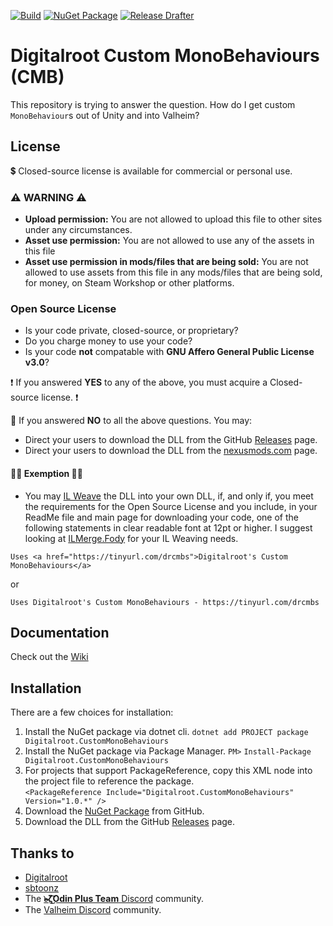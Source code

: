 ﻿[![Build](https://github.com/Digitalroot-Valheim/Digitalroot.CustomMonoBehaviours/actions/workflows/builder.yml/badge.svg)](https://github.com/Digitalroot-Valheim/Digitalroot.CustomMonoBehaviours/actions/workflows/builder.yml)
[![NuGet Package](https://github.com/Digitalroot-Valheim/Digitalroot.CustomMonoBehaviours/actions/workflows/publish.yml/badge.svg)](https://github.com/Digitalroot-Valheim/Digitalroot.CustomMonoBehaviours/actions/workflows/publish.yml)
[![Release Drafter](https://github.com/Digitalroot-Valheim/Digitalroot.CustomMonoBehaviours/actions/workflows/drafter.yml/badge.svg)](https://github.com/Digitalroot-Valheim/Digitalroot.CustomMonoBehaviours/actions/workflows/drafter.yml)

# Digitalroot Custom MonoBehaviours (CMB)

This repository is trying to answer the question. How do I get custom `MonoBehaviour`s out of Unity and into Valheim? 

## License
:heavy_dollar_sign: Closed-source license is available for commercial or personal use.

### :warning: WARNING :warning:
- **Upload permission:** You are not allowed to upload this file to other sites under any circumstances.  
- **Asset use permission:** You are not allowed to use any of the assets in this file  
- **Asset use permission in mods/files that are being sold:** You are not allowed to use assets from this file in any mods/files that are being sold, for money, on Steam Workshop or other platforms.  

### Open Source License
- Is your code private, closed-source, or proprietary?
- Do you charge money to use your code?
- Is your code **not** compatable with **GNU Affero General Public License v3.0**?

:exclamation: If you answered **YES** to any of the above, you must acquire a Closed-source license. :exclamation:

:page_with_curl: If you answered **NO** to all the above questions. You may:
- Direct your users to download the DLL from the GitHub [Releases](https://github.com/Digitalroot-Valheim/Digitalroot.CustomMonoBehaviours/releases) page.
- Direct your users to download the DLL from the [nexusmods.com](https://www.nexusmods.com/valheim/mods/1401) page.

#### :man_judge: Exemption :woman_judge:
- You may [IL Weave](https://michielsioen.be/2017-10-21-il-weaving/) the DLL into your own DLL, if, and only if, you meet the requirements for the Open Source License and you include, in your ReadMe file and main page for downloading your code, one of the following statements in clear readable font at 12pt or higher. I suggest looking at [ILMerge.Fody](https://github.com/tom-englert/ILMerge.Fody) for your IL Weaving needs.

```
Uses <a href="https://tinyurl.com/drcmbs">Digitalroot's Custom MonoBehaviours</a> 
```
or 
```
Uses Digitalroot's Custom MonoBehaviours - https://tinyurl.com/drcmbs
```

## Documentation
Check out the [Wiki](https://github.com/Digitalroot-Valheim/Digitalroot.CustomMonoBehaviours/wiki)

## Installation
There are a few choices for installation:
1. Install the NuGet package via dotnet cli. `dotnet add PROJECT package Digitalroot.CustomMonoBehaviours`
1. Install the NuGet package via Package Manager. `PM>` `Install-Package Digitalroot.CustomMonoBehaviours`
1.  For projects that support PackageReference, copy this XML node into the project file to reference the package. <br />`<PackageReference Include="Digitalroot.CustomMonoBehaviours" Version="1.0.*" />`
1. Download the [NuGet Package](https://github.com/Digitalroot-Valheim/Digitalroot.CustomMonoBehaviours/packages/912070) from GitHub.
1. Download the DLL from the GitHub [Releases](https://github.com/Digitalroot-Valheim/Digitalroot.CustomMonoBehaviours/releases) page.

## Thanks to 
- <a href="https://github.com/Digitalroot" target="_blank">Digitalroot</a>
- <a href="https://github.com/sbtoonz" target="_blank">sbtoonz</a>
- The <a href="https://discord.gg/BHbTumqG7U" target="_blank"><b>๖̶̶̶ζ͜͡Odin Plus Team</b> Discord</a> community. 
- The <a href="https://discord.gg/GUEBuCuAMz" target="_blank">Valheim Discord</a> community.

